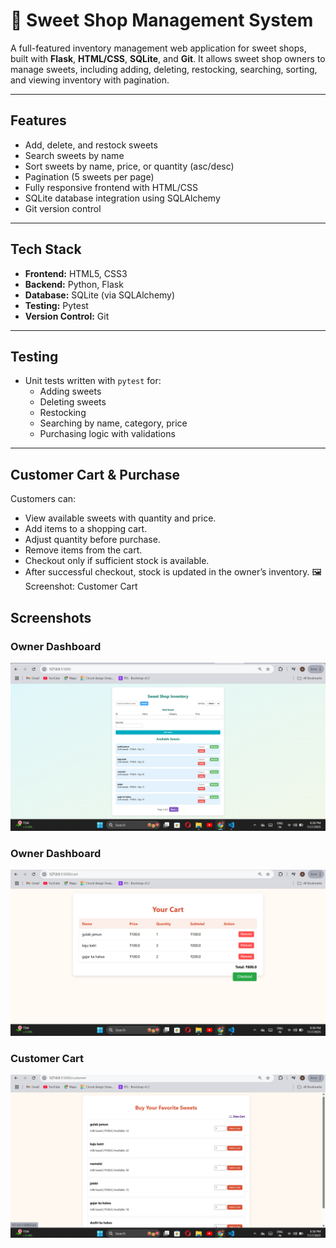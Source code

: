 # 🍬 Sweet Shop Management System

A full-featured inventory management web application for sweet shops, built with **Flask**, **HTML/CSS**, **SQLite**, and **Git**. It allows sweet shop owners to manage sweets, including adding, deleting, restocking, searching, sorting, and viewing inventory with pagination.

---

## Features

- Add, delete, and restock sweets
- Search sweets by name
- Sort sweets by name, price, or quantity (asc/desc)
- Pagination (5 sweets per page)
- Fully responsive frontend with HTML/CSS
- SQLite database integration using SQLAlchemy
- Git version control

---

## Tech Stack

- **Frontend:** HTML5, CSS3
- **Backend:** Python, Flask
- **Database:** SQLite (via SQLAlchemy)
- **Testing:** Pytest
- **Version Control:** Git

---

## Testing

- Unit tests written with `pytest` for:
  - Adding sweets
  - Deleting sweets
  - Restocking
  - Searching by name, category, price
  - Purchasing logic with validations

---

##  Customer Cart & Purchase
Customers can:
  - View available sweets with quantity and price.
  - Add items to a shopping cart.
  - Adjust quantity before purchase.
  - Remove items from the cart.
  - Checkout only if sufficient stock is available.
  - After successful checkout, stock is updated in the owner’s inventory.
🖼️ Screenshot: Customer Cart


##  Screenshots

###  Owner Dashboard
![Owner View](images/main_page.png)

###  Owner Dashboard
![Cart View](images/cart.png)

### Customer Cart
![Customer View](images/customer.png)

